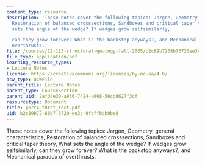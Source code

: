 ```yaml
---
content_type: resource
description: 'These notes cover the following topics: Jargon, Geometry, general characteristics,
  Restoration of balanced crosssections, Sandboxes and critical taper theory, What
  sets the angle of the wedge? If wedges grow selfsimilarly,

  can they grow forever? What is the backstop anyways?, and Mechanical paradox of
  overthrusts.'
file: /courses/12-113-structural-geology-fall-2005/b2c89b7268b73720ee3c9fbffbbb0be8_part4_thrst_tect.pdf
file_type: application/pdf
learning_resource_types:
- Lecture Notes
license: https://creativecommons.org/licenses/by-nc-sa/4.0/
ocw_type: OCWFile
parent_title: Lecture Notes
parent_type: CourseSection
parent_uid: 2afd4e30-a936-7424-a008-56cdd627f3cf
resourcetype: Document
title: part4_thrst_tect.pdf
uid: b2c89b72-68b7-3720-ee3c-9fbffbbb0be8
---
```

These notes cover the following topics: Jargon, Geometry, general characteristics, Restoration of balanced crosssections, Sandboxes and critical taper theory, What sets the angle of the wedge? If wedges grow selfsimilarly,
can they grow forever? What is the backstop anyways?, and Mechanical paradox of overthrusts.